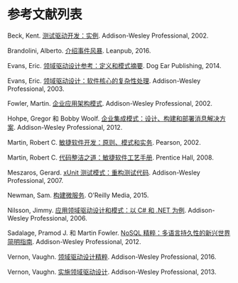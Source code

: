 # 参考文献列表

Beck, Kent. [测试驱动开发：实例](http://www.amazon.com/Test-Driven-Development-Kent-Beck/dp/0321146530). Addison-Wesley Professional, 2002.

Brandolini, Alberto. [介绍事件风暴](https://leanpub.com/introducing_eventstorming). Leanpub, 2016.

Evans, Eric. [领域驱动设计参考：定义和模式摘要](http://www.amazon.com/Domain-Driven-Design-Reference-Definitions-Summaries/dp/1457501198). Dog Ear Publishing, 2014.

Evans, Eric. [领域驱动设计：软件核心的复杂性处理](http://www.amazon.com/Domain-Driven-Design-Tackling-Complexity-Software/dp/0321125215). Addison-Wesley Professional, 2003.

Fowler, Martin. [企业应用架构模式](http://www.amazon.com/Patterns-Enterprise-Application-Architecture-Martin-ebook/dp/B000OZ0NAI). Addison-Wesley Professional, 2002.

Hohpe, Gregor 和 Bobby Woolf. [企业集成模式：设计、构建和部署消息解决方案](http://www.amazon.com/Enterprise-Integration-Patterns-Designing-Adding-Wesley-ebook/dp/B007MQLL4E). Addison-Wesley Professional, 2012.

Martin, Robert C. [敏捷软件开发：原则、模式和实务](http://www.amazon.com/Software-Development-Principles-Patterns-Practices/dp/0135974445). Pearson, 2002.

Martin, Robert C. [代码整洁之道：敏捷软件工艺手册](http://www.amazon.com/Clean-Code-Handbook-Software-Craftsmanship/dp/0132350882). Prentice Hall, 2008.

Meszaros, Gerard. [xUnit 测试模式：重构测试代码](https://www.amazon.com/xUnit-Test-Patterns-Refactoring-Code/dp/0131495054). Addison-Wesley Professional, 2007.

Newman, Sam. [构建微服务](http://www.amazon.com/Building-Microservices-Sam-Newman/dp/1491950358). O’Reilly Media, 2015.

Nilsson, Jimmy. [应用领域驱动设计和模式：以 C# 和 .NET 为例](http://www.amazon.com/Applying-Domain-Driven-Design-Patterns-Examples/dp/0321268202). Addison-Wesley Professional, 2006.

Sadalage, Pramod J. 和 Martin Fowler. [NoSQL 精粹：多语言持久性的新兴世界简明指南](http://www.amazon.com/NoSQL-Distilled-Emerging-Polyglot-Persistence/dp/0321826620). Addison-Wesley Professional, 2012.

Vernon, Vaughn. [领域驱动设计精粹](http://www.amazon.com/Domain-Driven-Design-Distilled-Vaughn-Vernon/dp/0134434420). Addison-Wesley Professional, 2016.

Vernon, Vaughn. [实施领域驱动设计](http://www.amazon.com/Implementing-Domain-Driven-Design-Vaughn-Vernon-ebook/dp/B00BCLEBN8). Addison-Wesley Professional, 2013.
